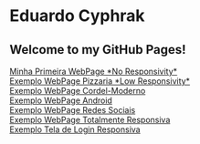 <h1>Eduardo Cyphrak</h1>
<h2>Welcome to my GitHub Pages!</h2>
 <a href="https://cyphrak.github.io/html-css/first-webpage/index.html" target="brank">Minha Primeira WebPage *No Responsivity*</a> <br>
 <a href="https://cyphrak.github.io/html-css/pizzaria/index.html" target="brank">Exemplo WebPage Pizzaria *Low Responsivity*</a> <br>
 <a href="https://cyphrak.github.io/html-css/cordel-moderno/index.html" target="brank">Exemplo WebPage Cordel-Moderno</a> <br>
 <a href="https://cyphrak.github.io/html-css/android/index.html" target="brank">Exemplo WebPage Android</a> <br>
 <a href="https://cyphrak.github.io/html-css/redes-sociais/index.html" target="brank">Exemplo WebPage Redes Sociais</a> <br> 
 <a href="https://cyphrak.github.io/html-css/full-responsive/index.html" target="brank">Exemplo WebPage Totalmente Responsiva</a> <br>
 <a href="https://cyphrak.github.io/html-css/projeto-login/index.html" target="brank">Exemplo Tela de Login Responsiva</a> <br>
